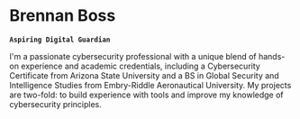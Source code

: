 # Brennan Boss
**`Aspiring Digital Guardian`**

I'm a passionate cybersecurity professional with a unique blend of hands-on experience and academic credentials, including a Cybersecurity Certificate from Arizona State University and a BS 
in Global Security and Intelligence Studies from Embry-Riddle Aeronautical University. My projects are two-fold: to build experience with tools and improve my knowledge of cybersecurity principles.


<!---
BrennanBoss/BrennanBoss is a ✨ special ✨ repository because its `README.md` (this file) appears on your GitHub profile.
You can click the Preview link to take a look at your changes.
--->
